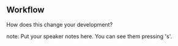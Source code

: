 ##  Workflow

How does this change your development?

note:
    Put your speaker notes here.
    You can see them pressing 's'.

